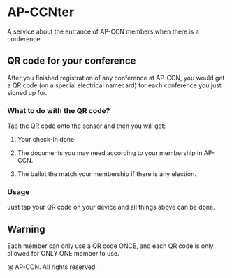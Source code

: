 # AP-CCNter

A service about the entrance of AP-CCN members when there is a conference.


## QR code for your conference

After you finished registration of any conference at AP-CCN, you would get a QR code (on a special electrical namecard) for each conference you just signed up for. 


### What to do with the QR code?

Tap the QR code onto the sensor and then you will get:

1. Your check-in done.

2. The documents you may need according to your membership in AP-CCN.

3. The ballot the match your membership if there is any election. 


### Usage

Just tap your QR code on your device and all things above can be done.


## Warning

Each member can only use a QR code ONCE, and each QR code is only allowed for ONLY ONE member to use.


@ AP-CCN. All rights reserved.
